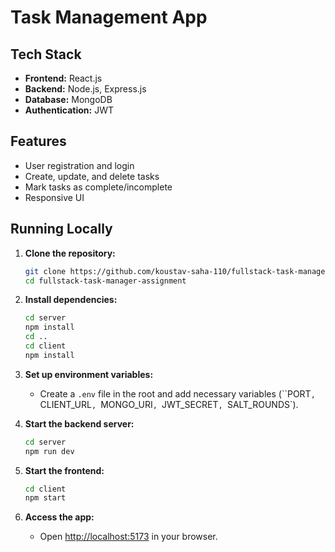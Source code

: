 # Task Management App

## Tech Stack

- **Frontend:** React.js
- **Backend:** Node.js, Express.js
- **Database:** MongoDB
- **Authentication:** JWT

## Features

- User registration and login
- Create, update, and delete tasks
- Mark tasks as complete/incomplete
- Responsive UI

## Running Locally

1. **Clone the repository:**
    ```bash
    git clone https://github.com/koustav-saha-110/fullstack-task-manager-assignment.git
    cd fullstack-task-manager-assignment
    ```

2. **Install dependencies:**
    ```bash
    cd server
    npm install
    cd ..
    cd client
    npm install
    ```

3. **Set up environment variables:**
    - Create a `.env` file in the root and add necessary variables (``PORT`, `CLIENT_URL`, `MONGO_URI`, `JWT_SECRET`, `SALT_ROUNDS`).

4. **Start the backend server:**
    ```bash
    cd server
    npm run dev
    ```

5. **Start the frontend:**
    ```bash
    cd client
    npm start
    ```

6. **Access the app:**
    - Open [http://localhost:5173](http://localhost:3000) in your browser.
